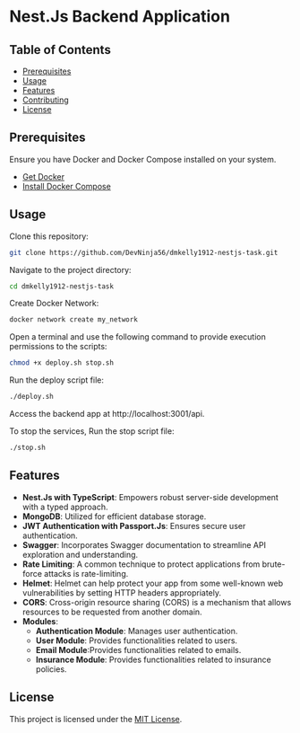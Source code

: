 # Nest.Js Backend Application

## Table of Contents

- [Prerequisites](#prerequisites)
- [Usage](#usage)
- [Features](#features)
- [Contributing](#contributing)
- [License](#license)

## Prerequisites

Ensure you have Docker and Docker Compose installed on your system.

- [Get Docker](https://docs.docker.com/get-docker/)
- [Install Docker Compose](https://docs.docker.com/compose/install/)

## Usage

Clone this repository:

```bash
git clone https://github.com/DevNinja56/dmkelly1912-nestjs-task.git
```

Navigate to the project directory:

```bash
cd dmkelly1912-nestjs-task
```

Create Docker Network:

```bash
docker network create my_network
```

Open a terminal and use the following command to provide execution permissions to the scripts:

```bash
chmod +x deploy.sh stop.sh
```

Run the deploy script file:

```bash
./deploy.sh
```

Access the backend app at http://localhost:3001/api.

To stop the services, Run the stop script file:

```bash
./stop.sh
```

## Features

- **Nest.Js with TypeScript**: Empowers robust server-side development with a typed approach.
- **MongoDB**: Utilized for efficient database storage.
- **JWT Authentication with Passport.Js**: Ensures secure user authentication.
- **Swagger**: Incorporates Swagger documentation to streamline API exploration and understanding.
- **Rate Limiting**: A common technique to protect applications from brute-force attacks is rate-limiting.
- **Helmet**: Helmet can help protect your app from some well-known web vulnerabilities by setting HTTP headers appropriately.
- **CORS**: Cross-origin resource sharing (CORS) is a mechanism that allows resources to be requested from another domain.
- **Modules**:
  - **Authentication Module**: Manages user authentication.
  - **User Module**: Provides functionalities related to users.
  - **Email Module**:Provides functionalities related to emails.
  - **Insurance Module**: Provides functionalities related to insurance policies.

## License

This project is licensed under the [MIT License](LICENSE).
